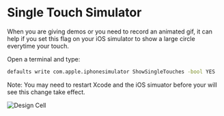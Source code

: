# Single Touch Simulator

When you are giving demos or you need to record an animated gif, it can help if you set this flag on your iOS simulator to show a large circle everytime your touch.

Open a terminal and type:

```bash
defaults write com.apple.iphonesimulator ShowSingleTouches -bool YES
```

Note: You may need to restart Xcode and the iOS simuator before your will see this change take effect.

![Design Cell](https://github.com/jrasmusson/ios-starter-kit/blob/master/tips/SingleTouchSimulator/images/demo.gif)
